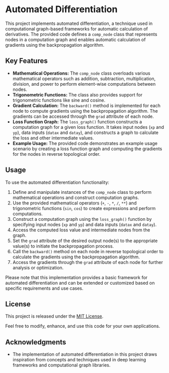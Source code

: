 # Automated Differentiation

This project implements automated differentiation, a technique used in computational graph-based frameworks for automatic calculation of derivatives. The provided code defines a `comp_node` class that represents nodes in a computation graph and enables automatic calculation of gradients using the backpropagation algorithm.

## Key Features

- **Mathematical Operations:** The `comp_node` class overloads various mathematical operators such as addition, subtraction, multiplication, division, and power to perform element-wise computations between nodes.
- **Trigonometric Functions:** The class also provides support for trigonometric functions like sine and cosine.
- **Gradient Calculation:** The `backward()` method is implemented for each node to compute gradients using the backpropagation algorithm. The gradients can be accessed through the `grad` attribute of each node.
- **Loss Function Graph:** The `loss_graph()` function constructs a computation graph for a given loss function. It takes input nodes (`xp` and `yp`), data inputs (`datax` and `datay`), and constructs a graph to calculate the loss and other intermediate values.
- **Example Usage:** The provided code demonstrates an example usage scenario by creating a loss function graph and computing the gradients for the nodes in reverse topological order.

## Usage

To use the automated differentiation functionality:

1. Define and manipulate instances of the `comp_node` class to perform mathematical operations and construct computation graphs.
2. Use the provided mathematical operators (`+`, `-`, `*`, `/`, `**`) and trigonometric functions (`sin`, `cos`) to create expressions and perform computations.
3. Construct a computation graph using the `loss_graph()` function by specifying input nodes (`xp` and `yp`) and data inputs (`datax` and `datay`).
4. Access the computed loss value and intermediate nodes from the graph.
5. Set the `grad` attribute of the desired output node(s) to the appropriate value(s) to initiate the backpropagation process.
6. Call the `backward()` method on each node in reverse topological order to calculate the gradients using the backpropagation algorithm.
7. Access the gradients through the `grad` attribute of each node for further analysis or optimization.

Please note that this implementation provides a basic framework for automated differentiation and can be extended or customized based on specific requirements and use cases.

## License

This project is released under the [MIT License](LICENSE).

Feel free to modify, enhance, and use this code for your own applications.

## Acknowledgments

- The implementation of automated differentiation in this project draws inspiration from concepts and techniques used in deep learning frameworks and computational graph libraries.

